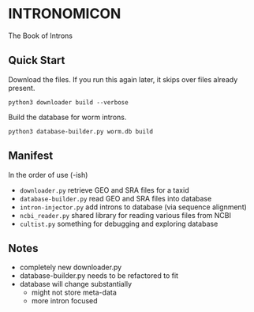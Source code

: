 INTRONOMICON
============

The Book of Introns

## Quick Start ##

Download the files. If you run this again later, it skips over files already
present.

```
python3 downloader build --verbose
```

Build the database for worm introns.

```
python3 database-builder.py worm.db build
```




## Manifest ##

In the order of use (-ish)

- `downloader.py` retrieve GEO and SRA files for a taxid
- `database-builder.py` read GEO and SRA files into database
- `intron-injector.py` add introns to database (via sequence alignment)
- `ncbi_reader.py` shared library for reading various files from NCBI
- `cultist.py` something for debugging and exploring database



## Notes ##

- completely new downloader.py
- database-builder.py needs to be refactored to fit
- database will change substantially
	- might not store meta-data
	- more intron focused
